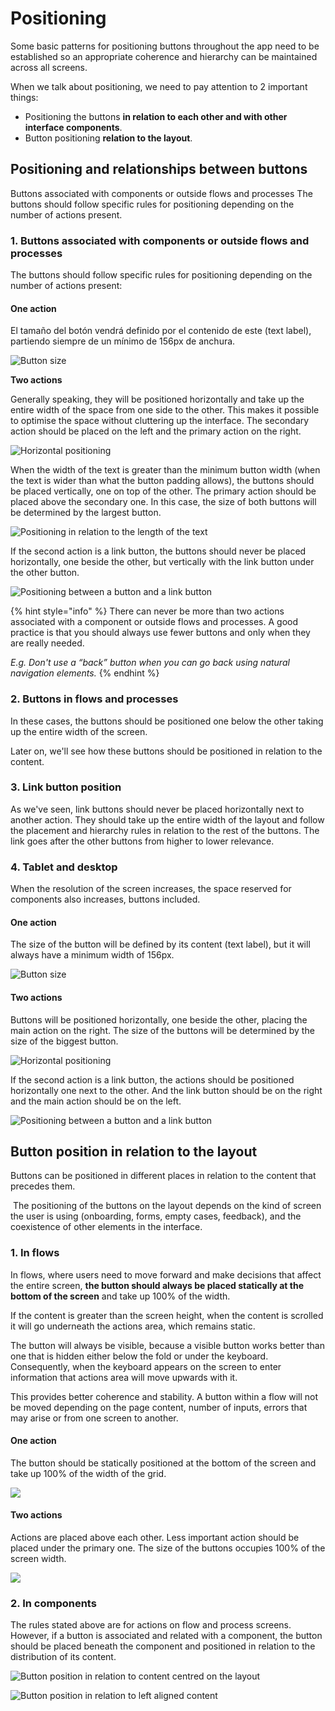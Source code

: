 # Positioning

Some basic patterns for positioning buttons throughout the app need to be established so an appropriate coherence and hierarchy can be maintained across all screens.

When we talk about positioning, we need to pay attention to 2 important things:

* Positioning the buttons **in relation to each other and with other interface components**.
* Button positioning **relation to the layout**.

## Positioning and relationships between buttons

Buttons associated with components or outside flows and processes The buttons should follow specific rules for positioning depending on the number of actions present.

### 1. Buttons associated with components or outside flows and processes

The buttons should follow specific rules for positioning depending on the number of actions present:

#### One action

El tamaño del botón vendrá definido por el contenido de este \(text label\), partiendo siempre de un mínimo de 156px de anchura.

![Button size](../../.gitbook/assets/positioning_betweenbuttons_oneaction.png)

**Two actions**

Generally speaking, they will be positioned horizontally and take up the entire width of the space from one side to the other. This makes it possible to optimise the space without cluttering up the interface. The secondary action should be placed on the left and the primary action on the right.

![Horizontal positioning](../../.gitbook/assets/positioning_betweenbuttons_twoaction.png)

When the width of the text is greater than the minimum button width \(when the text is wider than what the button padding allows\), the buttons should be placed vertically, one on top of the other. The primary action should be placed above the secondary one. In this case, the size of both buttons will be determined by the largest button.

![Positioning in relation to the length of the text](../../.gitbook/assets/positioning_betweenbuttons_twoaction_02.png)

If the second action is a link button, the buttons should never be placed horizontally, one beside the other, but vertically with the link button under the other button.

![Positioning between a button and a link button](../../.gitbook/assets/positioning_betweenbuttons_twoaction_03.png)

{% hint style="info" %}
There can never be more than two actions associated with a component or outside flows and processes. A good practice is that you should always use fewer buttons and only when they are really needed.

_E.g. Don't use a “back” button when you can go back using natural navigation elements._
{% endhint %}

### 2. Buttons in flows and processes

In these cases, the buttons should be positioned one below the other taking up the entire width of the screen. ‌

Later on, we'll see how these buttons should be positioned in relation to the content.

### 3. Link button position

As we've seen, link buttons should never be placed horizontally next to another action. They should take up the entire width of the layout and follow the placement and hierarchy rules in relation to the rest of the buttons. The link goes after the other buttons from higher to lower relevance.

### 4. Tablet and desktop

When the resolution of the screen increases, the space reserved for components also increases, buttons included.

#### One action

The size of the button will be defined by its content \(text label\), but it will always have a minimum width of 156px.

![Button size](../../.gitbook/assets/positioning_tablet-and-desktop_oneaction.png)

#### Two actions

Buttons will be positioned horizontally, one beside the other, placing the main action on the right. The size of the buttons will be determined by the size of the biggest button.

![Horizontal positioning](../../.gitbook/assets/positioning_tablet-and-desktop_twoaction.png)

If the second action is a link button, the actions should be positioned horizontally one next to the other. And the link button should be on the right and the main action should be on the left.

![Positioning between a button and a link button](../../.gitbook/assets/positioning_tablet-and-desktop_twoaction_02.png)

## Button position in relation to the layout

Buttons can be positioned in different places in relation to the content that precedes them.

‌ The positioning of the buttons on the layout depends on the kind of screen the user is using \(onboarding, forms, empty cases, feedback\), and the coexistence of other elements in the interface.

### 1. In flows

In flows, where users need to move forward and make decisions that affect the entire screen, **the button should always be placed statically at the bottom of the screen** and take up 100% of the width. ‌

If the content is greater than the screen height, when the content is scrolled it will go underneath the actions area, which remains static. ‌

The button will always be visible, because a visible button works better than one that is hidden either below the fold or under the keyboard. Consequently, when the keyboard appears on the screen to enter information that actions area will move upwards with it.

This provides better coherence and stability. A button within a flow will not be moved depending on the page content, number of inputs, errors that may arise or from one screen to another.

#### One action

The button should be statically positioned at the bottom of the screen and take up 100% of the width of the grid.

![](../../.gitbook/assets/positioning_flows_oneaction.png)

#### Two actions

Actions are placed above each other. Less important action should be placed under the primary one. The size of the buttons occupies 100% of the screen width.

![](../../.gitbook/assets/positioning_flows_twoaction.png)

### 2. In components

The rules stated above are for actions on flow and process screens. However, if a button is associated and related with a component, the button should be placed beneath the component and positioned in relation to the distribution of its content.

![Button position in relation to content centred on the layout](../../.gitbook/assets/positioning_flows_components_01.png)

![Button position in relation to left aligned content](../../.gitbook/assets/positioning_flows_components_02.png)

